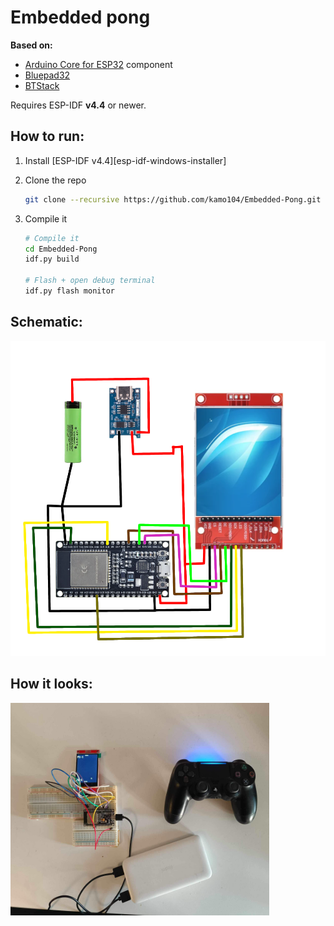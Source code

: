 # Embedded pong

**Based on:**
* [Arduino Core for ESP32](https://github.com/espressif/arduino-esp32) component
* [Bluepad32](https://gitlab.com/ricardoquesada/bluepad32/) 
* [BTStack](https://github.com/bluekitchen/btstack)

Requires ESP-IDF **v4.4** or newer.

## How to run:
1. Install [ESP-IDF v4.4][esp-idf-windows-installer]
2. Clone the repo

   ```sh
   git clone --recursive https://github.com/kamo104/Embedded-Pong.git
   ```

3. Compile it

    ```sh
    # Compile it
    cd Embedded-Pong
    idf.py build

    # Flash + open debug terminal
    idf.py flash monitor
    ```

## Schematic:
![schematic image](images/schematic_final.png)

## How it looks:
![demo img](images/demo%20img.png)